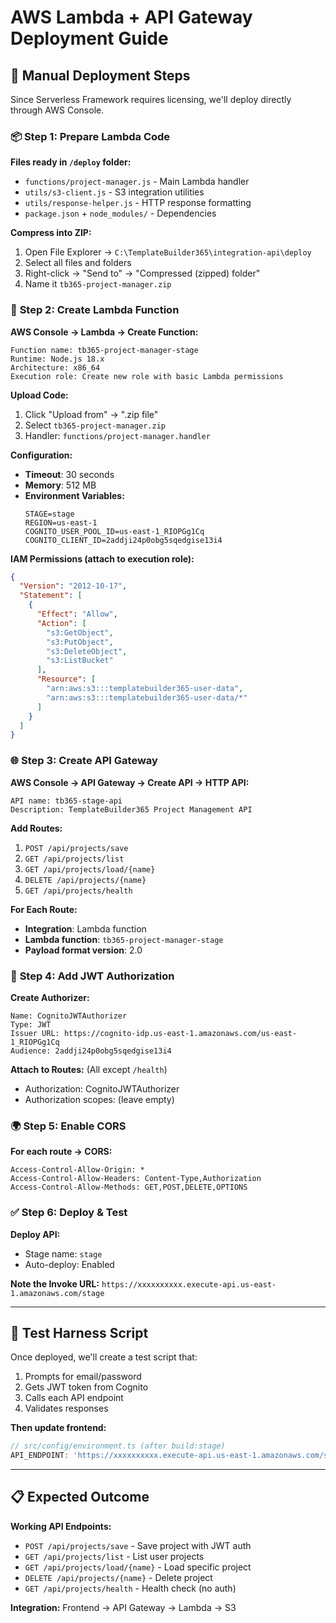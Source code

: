 # AWS Lambda + API Gateway Deployment Guide

## 🎯 Manual Deployment Steps

Since Serverless Framework requires licensing, we'll deploy directly through AWS Console.

### 📦 **Step 1: Prepare Lambda Code**

**Files ready in `/deploy` folder:**
- `functions/project-manager.js` - Main Lambda handler
- `utils/s3-client.js` - S3 integration utilities
- `utils/response-helper.js` - HTTP response formatting
- `package.json` + `node_modules/` - Dependencies

**Compress into ZIP:**
1. Open File Explorer → `C:\TemplateBuilder365\integration-api\deploy`
2. Select all files and folders
3. Right-click → "Send to" → "Compressed (zipped) folder"
4. Name it `tb365-project-manager.zip`

### 🚀 **Step 2: Create Lambda Function**

**AWS Console → Lambda → Create Function:**

```
Function name: tb365-project-manager-stage
Runtime: Node.js 18.x
Architecture: x86_64
Execution role: Create new role with basic Lambda permissions
```

**Upload Code:**
1. Click "Upload from" → ".zip file"
2. Select `tb365-project-manager.zip`
3. Handler: `functions/project-manager.handler`

**Configuration:**
- **Timeout**: 30 seconds
- **Memory**: 512 MB
- **Environment Variables:**
  ```
  STAGE=stage
  REGION=us-east-1
  COGNITO_USER_POOL_ID=us-east-1_RIOPGg1Cq
  COGNITO_CLIENT_ID=2addji24p0obg5sqedgise13i4
  ```

**IAM Permissions (attach to execution role):**
```json
{
  "Version": "2012-10-17",
  "Statement": [
    {
      "Effect": "Allow",
      "Action": [
        "s3:GetObject",
        "s3:PutObject",
        "s3:DeleteObject",
        "s3:ListBucket"
      ],
      "Resource": [
        "arn:aws:s3:::templatebuilder365-user-data",
        "arn:aws:s3:::templatebuilder365-user-data/*"
      ]
    }
  ]
}
```

### 🌐 **Step 3: Create API Gateway**

**AWS Console → API Gateway → Create API → HTTP API:**

```
API name: tb365-stage-api
Description: TemplateBuilder365 Project Management API
```

**Add Routes:**
1. `POST /api/projects/save`
2. `GET /api/projects/list`
3. `GET /api/projects/load/{name}`
4. `DELETE /api/projects/{name}`
5. `GET /api/projects/health`

**For Each Route:**
- **Integration**: Lambda function
- **Lambda function**: `tb365-project-manager-stage`
- **Payload format version**: 2.0

### 🔐 **Step 4: Add JWT Authorization**

**Create Authorizer:**
```
Name: CognitoJWTAuthorizer
Type: JWT
Issuer URL: https://cognito-idp.us-east-1.amazonaws.com/us-east-1_RIOPGg1Cq
Audience: 2addji24p0obg5sqedgise13i4
```

**Attach to Routes:** (All except `/health`)
- Authorization: CognitoJWTAuthorizer
- Authorization scopes: (leave empty)

### 🌍 **Step 5: Enable CORS**

**For each route → CORS:**
```
Access-Control-Allow-Origin: *
Access-Control-Allow-Headers: Content-Type,Authorization
Access-Control-Allow-Methods: GET,POST,DELETE,OPTIONS
```

### ✅ **Step 6: Deploy & Test**

**Deploy API:**
- Stage name: `stage`
- Auto-deploy: Enabled

**Note the Invoke URL:**
`https://xxxxxxxxxx.execute-api.us-east-1.amazonaws.com/stage`

---

## 🧪 **Test Harness Script**

Once deployed, we'll create a test script that:
1. Prompts for email/password
2. Gets JWT token from Cognito
3. Calls each API endpoint
4. Validates responses

**Then update frontend:**
```typescript
// src/config/environment.ts (after build:stage)
API_ENDPOINT: 'https://xxxxxxxxxx.execute-api.us-east-1.amazonaws.com/stage'
```

---

## 📋 **Expected Outcome**

**Working API Endpoints:**
- `POST /api/projects/save` - Save project with JWT auth
- `GET /api/projects/list` - List user projects
- `GET /api/projects/load/{name}` - Load specific project
- `DELETE /api/projects/{name}` - Delete project
- `GET /api/projects/health` - Health check (no auth)

**Integration:** Frontend → API Gateway → Lambda → S3